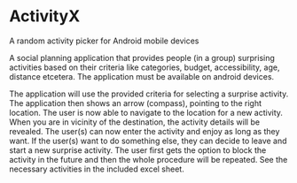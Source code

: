 # ActivityX
A random activity picker for Android mobile devices

A social planning application that provides people (in a group) surprising activities based on their criteria like categories, budget, accessibility, age, distance etcetera. The application must be available on android devices.

The application will use the provided criteria for selecting a surprise activity. The application then shows an arrow (compass), pointing to the right location. The user is now able to navigate to the location for a new activity. When you are in vicinity of the destination, the activity details will be revealed. 
The user(s) can now enter the activity and enjoy as long as they want. If the user(s) want to do something else, they can decide to leave and start a new surprise activity. The user first gets the option to block the activity in the future and then the whole procedure will be repeated.
See the necessary activities in the included excel sheet.
